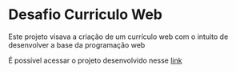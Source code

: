 # Desafio Curriculo Web

Este projeto visava a criação de um currículo web com o intuito de desenvolver a base da programação web

É possível acessar o projeto desenvolvido nesse [link](https://justamandd.github.io/curriculum_web/)